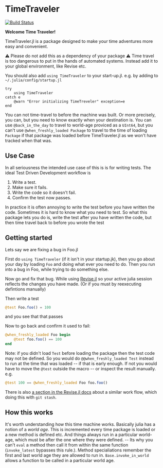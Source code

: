 # TimeTraveler

[![Build Status](https://github.com/oxinabox/TimeTraveler.jl/actions/workflows/CI.yml/badge.svg?branch=main)](https://github.com/oxinabox/TimeTraveler.jl/actions/workflows/CI.yml?query=branch%3Amain)


**Welcome Time Traveler!**

TimeTraveler.jl is a package designed to make your time adventures more easy and  convenient.

⚠️ Please do not add this as a dependency of your package ⚠️
Time travel is too dangerous to put in the hands of automated systems.
Instead add it to your global environment, like Revise etc.

You should also add `using TimeTraveler` to your start-up.jl.
e.g. by adding to `~/.julia/config/startup.jl`
``````
try
    using TimeTraveler
catch e
    @warn "Error initializing TimeTreveler" exception=e
end
``````


You can not time-travel to before the machine was built.
Or more precisely, you can, but you need to know exactly when your destination is. 
You can use `@back_in_the_day` to travel to world-age proviced as a `UInt64`, but you can't use `@when_freshly_loaded Package` to travel to the time of loading `Package` if that package was loaded before TimeTraveler.jl as we won't have tracked when that was.


## Use Case

In all seriousness the intended use case of this is is for writing tests.
The ideal Test Driven Development workflow is

1. Write a test.
2. Make sure it fails.
3. Write the code so it doesn't fail.
4. Confirm the test now passes.

In practice it is often annoying to write the test before you have written the code. Sometimes it is hard to know what you need to test.
So what this package lets you do is, write the test after you have written the code, but then time travel back to before you wrote the test


## Getting started

Lets say we are fixing a bug in Foo.jl

First do
`using TimeTraveler` (if it isn't in your startup.jk),
then you go about your day by loading `Foo` and doing what ever you need to do.
Then you run into a bug in Foo, while trying to do something else.

Now go and fix that bug.
While using [Revise.jl](https://timholy.github.io/Revise.jl) so your active julia session reflects the changes you have made.
(Or if you must by reexecuting defintions manually)

Then write a test
```julia
@test Foo.foo() = 100
```
and you see that that passes

Now to go back and confirm it used to fail:
```julia
@when_freshly_loaded Foo begin
    @test foo.foo() == 100
end
```


Note: if you didn't load `Test` before loading the package then the test code may not be defined.
So you would do `@@when_freshly_loaded Test` instead to run at the time that was loaded -- if that is early enough.
If not you would have to move the `@test` outside the macro -- or inspect the result manually.
e.g.
```julia
@test 100 == @when_freshly_loaded Foo foo.foo()
```

There is also [a section in the Revise.jl docs](https://timholy.github.io/Revise.jl/stable/#Secrets-of-Revise-%22wizards%22-1) about a similar work flow, which doing this with `git stash`.


## How this works

It's worth understanding how this time machine works.
Basically julia has a notion of a _world age_.
This is incremented every time package is loaded or a new method is defined etc.
And things always run in a particular world-age, which must be after the one where they were defined. -- Its why you can't `eval` a method then call it from within the same function (`invoke_latest` bypasses this rule.).
Method specialiations remember the first and last world age they are allowed to run in.
`Base.invoke_in_world` allows a function to be called in a particular world age.